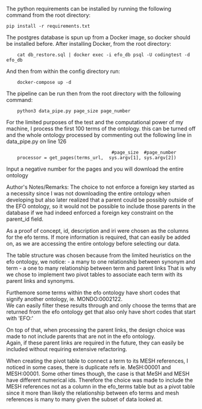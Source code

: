 The python requirements can be installed by running the following command from the root directory:

```
pip install -r requirements.txt
```


The postgres database is spun up from a Docker image, so docker should be installed before.
After installing Docker, from the root directory:

```
    cat db_restore.sql | docker exec -i efo_db psql -U codingtest -d efo_db
```


And then from within the config directory run:

```
    docker-compose up -d
```

The pipeline can be run then from the root directory with the following command:

```
    python3 data_pipe.py page_size page_number
```

For the limited purposes of the test and the computational power of my machine,
I process the first 100 terms of the ontology. this can be turned off and the whole ontology processed
by commenting out the following line in data_pipe.py on line 126

```
                                       #page_size  #page_number
    processor = get_pages(terms_url,  sys.argv[1], sys.argv[2])
```

Input a negative number for the pages and you will download the entire ontology


Author's Notes/Remarks:
The choice to not enforce a foreign key started as a necessity since I was not downloading the entire ontology when developing
but also later realized that a parent could be possibly outside of the EFO ontology, so it would not be possible to include those
parents in the database if we had indeed enforced a foreign key constraint on the parent_id field.

As a proof of concept, id, description and iri were chosen as the columns for the efo terms. If more information
is required, that can easily be added on, as we are accessing the entire ontology before selecting our data.

The table structure was chosen because from the limited heuristics on the efo ontology, we notice:
    - a many to one relationship between synonym and term
    - a one to many relationship between term and parent links
That is why we chose to implement two pivot tables to associate each term
with its parent links and synonyms.

Furthemore some terms within the efo ontology have short codes that signify another ontology,
ie. MONDO:0002122.  
We can easily filter these results through and only choose the terms
that are returned from the efo ontology get that also only have short codes that start with 'EFO:'

On top of that, when processing the parent links, the design choice was made to not include parents
that are not in the efo ontology.  
Again, if these parent links are required in the future, they can easily be included without requiring
extensive refactoring.

When creating the pivot table to connect a term to its MESH references, I noticed in some cases, there is duplicate refs
ie. MeSH:00001 and MESH:00001. Some other times though, the case is that MeSH and MESH have different numerical ids.
Therefore the choice was made to include the MESH references not as a column in the efo_terms table but as a pivot table
since it more than likely the relationship between efo terms and mesh references is many to many given the subset of data looked at.

